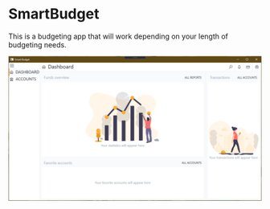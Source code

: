 # SmartBudget

This is a budgeting app that will work depending on your length of budgeting needs.

![Dashboard](https://github.com/amwiens/SmartBudget/blob/main/Documentation/Screenshots/Dashboard.PNG)
